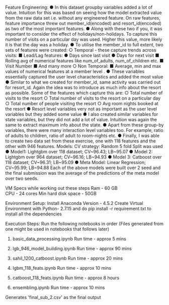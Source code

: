 Feature Engineering: 
● In this dataset groupby variables added a lot of value. Intuition for this was based on seeing how the model extracted value from the raw data set i.e. without any engineered feature. On raw features, feature importance threw out member_id(encoded) and resort_id(encoded) as two of the most important features. 
● Along with these two if you, it was important to consider the effect of holidays/non-holidays. To capture this number of visits on a particular day was used. Higher this value, more likely it is that the day was a holiday. 
● To utilise the member_id to full extent, two sets of features were created: 
○ Temporal - these capture trends across visits: 
■ Lead/Lag features: 
● Days since last visit 
● Days for next visit 
■ Rolling avg of numerical features like num_of_adults, num_of_children etc. 
■ Visit Number 
■ And many more 
○ Non Temporal: 
■ Average, min and max values of numerical features at a member level . 
● These variables essentially captured the user level characteristics and added the most value 
● Similar to what we created for member_id, same activity was carried out for resort_id. Again the idea was to introduce as much info about the resort as possible. Some of the features which capture this are: 
○ Total number of visits to the resort 
○ Total number of visits to the resort on a particular day 
○ Total number of people visiting the resort 
○ Avg room nights booked at the resort 
● Resort level variables very not as important as the user level variables but they added some value 
● I also created similar variables for state variables, but they did not add a lot of value. Intuition was again the same to extract maximum info about the state. 
● Apart from these group-by variables, there were many interaction level variables too. For example, ratio of adults to children, ratio of adult to room-nights etc. 
● Finally, I was able to create two data set from these exercise, one with 118 features and the other with 946 features. 
Models: CV strategy: Random 5 fold Split was used 
● Model1: Lightgbm over 118 dataset; CV~96.43; LB~95.07 
● Model 2: Lightgbm over 964 dataset; CV~96.16; LB~94.93 
● Model 3: Catboost over 118 dataset; CV~96.31; LB~95.09 
● Meta Model: Linear Regression; CV~95.99; LB~94.88 Each of the above models were built over 2 seed and the final submission was the average of the predictions of the meta model over two seeds. 






VM Specs while working out these steps
    Ram - 60 GB    
    CPU - 24 cores
    Min hard disk space - 50GB

Environment Setup:
    Install Anaconda Version - 4.5.2
    Create Virtual Environment with Python- 2.7.15 and do pip install -r requirement.txt to install all the dependencies 

Execution Steps:
Run the following notebooks in order (Files generated from one might be used in notebooks that follows later)

1. basic_data_processing.ipynb
    Run time - approx 5 mins 
     
2. lgb_946_model_building.ipynb
    Run time - approx 90 mins
 
3. sahil_1200_catboost.ipynb
    Run time - approx 20 mins

4. lgbm_118_feats.ipynb
    Run time - approx 10 mins

5. catboost_118_feats.ipynb
    Run time - approx 8 hours

6. ensembling.ipynb
    Run time - approx 10 mins
    
    
Generates 'final_sub_2.csv' as the final output
